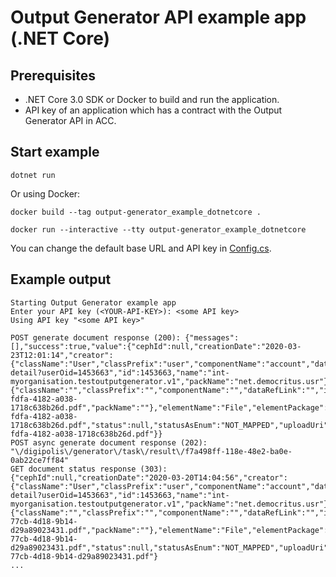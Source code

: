 # Output Generator API example app (.NET Core)

## Prerequisites

- .NET Core 3.0 SDK or Docker to build and run the application.
- API key of an application which has a contract with the Output Generator API in ACC.

## Start example

```
dotnet run
```

Or using Docker:

```
docker build --tag output-generator_example_dotnetcore .

docker run --interactive --tty output-generator_example_dotnetcore
```

You can change the default base URL and API key in [Config.cs](Config.cs).

## Example output

```
Starting Output Generator example app
Enter your API key (<YOUR-API-KEY>): <some API key>
Using API key "<some API key>"

POST generate document response (200): {"messages":[],"success":true,"value":{"cephId":null,"creationDate":"2020-03-23T12:01:14","creator":{"className":"User","classPrefix":"user","componentName":"account","dataRefLink":"user-detail?userOid=1453663","id":1453663,"name":"int-myorganisation.testoutputgenerator.v1","packName":"net.democritus.usr"},"dataRef":{"className":"","classPrefix":"","componentName":"","dataRefLink":"","id":1674822,"name":"export_2020.03.23_12.01.14.174_62475cc9-fdfa-4182-a038-1718c638b26d.pdf","packName":""},"elementName":"File","elementPackage":"org.normalizedsystems.file","id":1674822,"name":"export_2020.03.23_12.01.14.174_62475cc9-fdfa-4182-a038-1718c638b26d.pdf","status":null,"statusAsEnum":"NOT_MAPPED","uploadUri":"generated\/export_2020.03.23_12.01.14.174_62475cc9-fdfa-4182-a038-1718c638b26d.pdf"}}
POST async generate document response (202): "\/digipolis\/generator\/task\/result\/f7a498ff-118e-48e2-ba0e-0ab22ce7ff84"
GET document status response (303): {"cephId":null,"creationDate":"2020-03-20T14:04:56","creator":{"className":"User","classPrefix":"user","componentName":"account","dataRefLink":"user-detail?userOid=1453663","id":1453663,"name":"int-myorganisation.testoutputgenerator.v1","packName":"net.democritus.usr"},"dataRef":{"className":"","classPrefix":"","componentName":"","dataRefLink":"","id":1661928,"name":"export_2020.03.20_14.04.56.351_d67e8e15-77cb-4d18-9b14-d29a89023431.pdf","packName":""},"elementName":"File","elementPackage":"org.normalizedsystems.file","id":1661928,"name":"export_2020.03.20_14.04.56.351_d67e8e15-77cb-4d18-9b14-d29a89023431.pdf","status":null,"statusAsEnum":"NOT_MAPPED","uploadUri":"generated\/export_2020.03.20_14.04.56.351_d67e8e15-77cb-4d18-9b14-d29a89023431.pdf"}
...
```